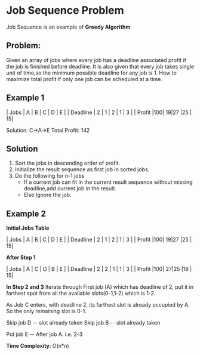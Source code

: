 # Job Sequence Problem
Job Sequence is an example of **Greedy Algorithm**

## Problem:
Given an array of jobs where every job has a deadline associated profit if the job is finished before deadline.
It is also given that every job takes single unit of time,so the minimum possible deadline for any job is 1.
How to maximize total profit if only one job can be scheduled at a time.

## Example 1

| Jobs     | A | B | C | D | E |
| Deadline | 2 | 1 | 2 | 1 | 3 |
| Profit   |100| 19|27 |25 | 15|

Solution: C->A->E
Total Profit: 142

## Solution
1. Sort the jobs in descending order of profit.
2. Initialize the result sequence as first job in sorted jobs.
3. Do the following for n-1 jobs
    * If a current job can fit in the current result sequence without missing deadline,add current job in the result.
    * Else Ignore the job.

## Example 2

**Initial Jobs Table**

| Jobs     | A | B | C | D | E |
| Deadline | 2 | 1 | 2 | 1 | 3 |
| Profit   |100| 19|27 |25 | 15|

**After Step 1**

| Jobs     | A | C | D | B | E |
| Deadline | 2 | 2 | 1 | 1 | 3 |
| Profit   |100| 27|25 |19 | 15|

**In Step 2 and 3**
Iterate through First job (A) which has deadline of 2, put it in farthest spot from all the available slots(0-1,1-2) which is 1-2.

As Job C enters, with deadline 2, its farthest slot is already occupied by A. So the only remaining slot is 0-1.

Skip job D -- slot already taken
Skip job B -- slot already taken

Put job E -- After job A. i.e. 2-3

__Time Complexity__: O(n*n)